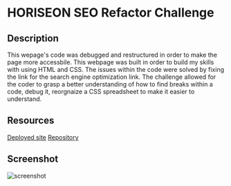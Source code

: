 # HORISEON SEO Refactor Challenge

## Description

This wepage's code was debugged and restructured in order to make the page more accessbile. This webpage was built in order to build my skills with using HTML and CSS. The issues within the code were solved by fixing the link for the search engine optimization link. The challenge allowed for the coder to grasp a better understanding of how to find breaks within a code, debug it, reorgnaize a CSS spreadsheet to make it easier to understand.

## Resources
[Deployed site](https://zoeedge16.github.io/code-refactor-seo/)
[Repository](https://github.com/zoeedge16/code-refactor-seo)

## Screenshot

![screenshot](./assets/images/horiseon-screenshot-readme.png)
